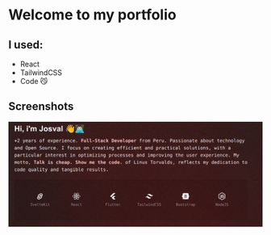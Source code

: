 # Welcome to my portfolio

## I used:

- React
- TailwindCSS
- Code 😼

## Screenshots

![](/assets/preview.png)

